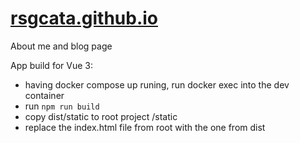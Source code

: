 # [rsgcata.github.io](https://rsgcata.github.io/)

About me and blog page

App build for Vue 3:
- having docker compose up runing, run docker exec into the dev container
- run `npm run build`
- copy dist/static to root project /static
- replace the index.html file from root with the one from dist

